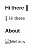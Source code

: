 ### Hi there 👋

🔭 Hi there

### About

![Metrics](https://metrics.lecoq.io/5e7en?template=terminal&base.metadata=0&languages=1&languages.skipped=5e7en&languages.limit=8&languages.colors=github&languages.threshold=0%25&config.timezone=America%2FNew_York)
